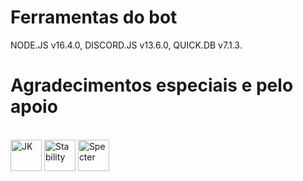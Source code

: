 # Ferramentas do bot

NODE.JS v16.4.0, DISCORD.JS v13.6.0, QUICK.DB v7.1.3.

# Agradecimentos especiais e pelo apoio

<div style="display: inline_block"><br>
  <img align="center" alt="JK" height="50" width="50" src="https://cdn.discordapp.com/icons/786677580970328094/234f2029a4142b91c2420a7f8c9270d6.png?size=2048">
  <img align="center" alt="Stability" height="50" width="50" src="https://cdn.discordapp.com/attachments/878272706473242655/958322615573954641/logo_null_0pGXyF.png?size=2048">
  <img align="center" alt="Specter" height="50" width="50" src="https://cdn.discordapp.com/icons/916730237667115028/b29671193b272a3bc624936ee7a997e2.png?size=2048">
</div>
